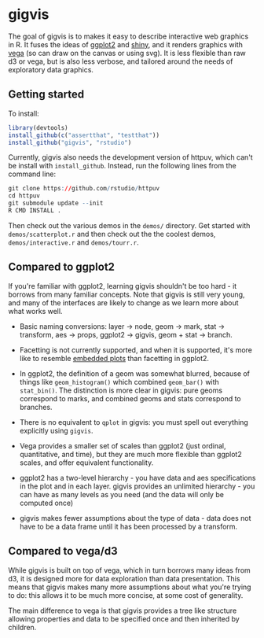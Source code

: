 # gigvis

The goal of gigvis is to makes it easy to describe interactive web graphics in 
R. It fuses the ideas of [ggplot2](http://github.com/hadley/ggplot2) and 
[shiny](http://github.com/rstudio/shiny), and it renders graphics with
[vega](https://github.com/trifacta/vega) (so can draw on the canvas or using
svg). It is less flexible than raw d3 or vega, but is also less verbose, and
tailored around the needs of exploratory data graphics.

## Getting started

To install: 

```R
library(devtools)
install_github(c("assertthat", "testthat"))
install_github("gigvis", "rstudio")
```

Currently, gigvis also needs the development version of httpuv, which can't
be install with `install_github`. Instead, run the following lines from the 
command line:

```R
git clone https://github.com/rstudio/httpuv
cd httpuv
git submodule update --init
R CMD INSTALL .
```

Then check out the various demos in the `demos/` directory. Get started with
`demos/scatterplot.r` and then check out the the coolest demos, 
`demos/interactive.r` and `demos/tourr.r`.

## Compared to ggplot2

If you're familiar with ggplot2, learning gigvis shouldn't be too hard - it 
borrows from many familiar concepts.  Note that gigvis is still very young,
and many of the interfaces are likely to change as we learn more about what
works well.

* Basic naming conversions: layer -> node, geom -> mark, stat -> transform, 
  aes -> props, ggplot2 -> gigvis, geom + stat -> branch.

* Facetting is not currently supported, and when it is supported, it's more
  like to resemble [embedded plots](http://vita.had.co.nz/papers/embedded-plots.html)
  than facetting in ggplot2.

* In ggplot2, the definition of a geom was somewhat blurred, because of things
  like `geom_histogram()` which combined `geom_bar()` with `stat_bin()`. The
  distinction is more clear in gigvis: pure geoms correspond to marks, and 
  combined geoms and stats correspond to branches.
  
* There is no equivalent to `qplot` in gigvis: you must spell out everything
  explicitly using `gigvis`.

* Vega provides a smaller set of scales than ggplot2 (just ordinal, 
  quantitative, and time), but they are much more flexible than ggplot2 scales,
  and offer equivalent functionality.

* ggplot2 has a two-level hierarchy - you have data and aes specifications in
  the plot and in each layer. gigvis provides an unlimited hierarchy - you can
  have as many levels as you need (and the data will only be computed once)
  
* gigvis makes fewer assumptions about the type of data - data does not have
  to be a data frame until it has been processed by a transform.
  
## Compared to vega/d3

While gigvis is built on top of vega, which in turn borrows many ideas from d3,
it is designed more for data exploration than data presentation. This means that
gigvis makes many more assumptions about what you're trying to do: this allows
it to be much more concise, at some cost of generality.

The main difference to vega is that gigvis provides a tree like structure 
allowing properties and data to be specified once and then inherited by 
children. 
